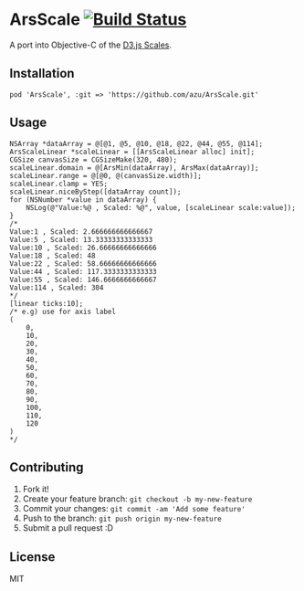 # ArsScale [![Build Status](https://travis-ci.org/azu/ArsScale.png)](https://travis-ci.org/azu/ArsScale)

A port into Objective-C of the [D3.js Scales](https://github.com/mbostock/d3/wiki/Scales "Scales").

## Installation

```
pod 'ArsScale', :git => 'https://github.com/azu/ArsScale.git'
```

## Usage

```objc
NSArray *dataArray = @[@1, @5, @10, @18, @22, @44, @55, @114];
ArsScaleLinear *scaleLinear = [[ArsScaleLinear alloc] init];
CGSize canvasSize = CGSizeMake(320, 480);
scaleLinear.domain = @[ArsMin(dataArray), ArsMax(dataArray)];
scaleLinear.range = @[@0, @(canvasSize.width)];
scaleLinear.clamp = YES;
scaleLinear.niceByStep([dataArray count]);
for (NSNumber *value in dataArray) {
    NSLog(@"Value:%@ , Scaled: %@", value, [scaleLinear scale:value]);
}
/*
Value:1 , Scaled: 2.666666666666667
Value:5 , Scaled: 13.33333333333333
Value:10 , Scaled: 26.66666666666666
Value:18 , Scaled: 48
Value:22 , Scaled: 58.66666666666666
Value:44 , Scaled: 117.3333333333333
Value:55 , Scaled: 146.6666666666667
Value:114 , Scaled: 304
*/
[linear ticks:10];
/* e.g) use for axis label
(
    0,
    10,
    20,
    30,
    40,
    50,
    60,
    70,
    80,
    90,
    100,
    110,
    120
)
*/
```

## Contributing

1. Fork it!
2. Create your feature branch: `git checkout -b my-new-feature`
3. Commit your changes: `git commit -am 'Add some feature'`
4. Push to the branch: `git push origin my-new-feature`
5. Submit a pull request :D

## License

MIT